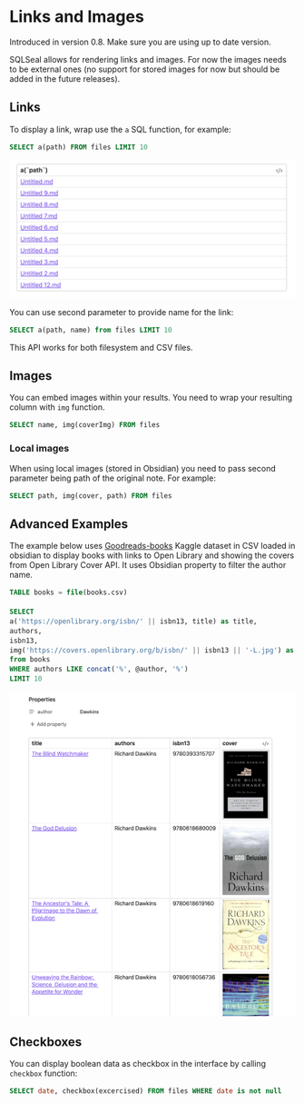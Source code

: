 # Links and Images
Introduced in version 0.8. Make sure you are using up to date version.

SQLSeal allows for rendering links and images. For now the images needs to be external ones (no support for stored images for now but should be added in the future releases).

## Links
To display a link, wrap use the `a` SQL function, for example:
```sql
SELECT a(path) FROM files LIMIT 10
```
![Example of links](./links.png)

You can use second parameter to provide name for the link:

```sql
SELECT a(path, name) from files LIMIT 10
```


This API works for both filesystem and CSV files.

## Images
You can embed images within your results. You need to wrap your resulting column with `img` function.

```sql
SELECT name, img(coverImg) FROM files
```

### Local images
When using local images (stored in Obsidian) you need to pass second parameter being path of the original note. For example:

```sql
SELECT path, img(cover, path) FROM files
```

## Advanced Examples
The example below uses [Goodreads-books](https://www.kaggle.com/datasets/jealousleopard/goodreadsbooks) Kaggle dataset in CSV loaded in obsidian to display books with links to Open Library and showing the covers from Open Library Cover API. It uses Obsidian property to filter the author name.


```sql
TABLE books = file(books.csv)

SELECT
a('https://openlibrary.org/isbn/' || isbn13, title) as title,
authors,
isbn13,
img('https://covers.openlibrary.org/b/isbn/' || isbn13 || '-L.jpg') as cover
from books
WHERE authors LIKE concat('%', @author, '%')
LIMIT 10
```

![Advanced links and images](links-and-images-advanced.png)

## Checkboxes
You can display boolean data as checkbox in the interface by calling `checkbox` function:
```sql
SELECT date, checkbox(excercised) FROM files WHERE date is not null
```
